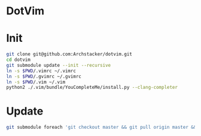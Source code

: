 DotVim
=============
# Init
``` bash
git clone git@github.com:Archstacker/dotvim.git
cd dotvim
git submodule update --init --recursive
ln -s $PWD/.vimrc ~/.vimrc
ln -s $PWD/.gvimrc ~/.gvimrc
ln -s $PWD/.vim ~/.vim
python2 ./.vim/bundle/YouCompleteMe/install.py --clang-completer
```
# Update
``` bash
git submodule foreach 'git checkout master && git pull origin master && git submodule update --recursive'
```
